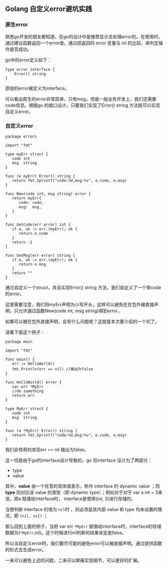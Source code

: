 ## Golang 自定义error避坑实践

### 原生error

​        熟悉go开发的朋友都知道，在go的设计中是推荐显示去处理error的。在使用时，通过建议函数返回一个error值，通过把返回的 error 变量与 nil 的比较，来判定操作是否成功。

go中的error定义如下：

```golang
type error interface {
	Error() string
}
```

原始的error被定义为interface。

可以看出原生的error非常简单，只有msg，但是一般业务开发上，我们还需要code信息。根据go 的接口设计，只要我们实现了Error() string 方法就可以实现自定义error。

### 自定义error

```golang
package errors

import "fmt"

type myErr struct {
   code int
   msg  string
}

func (e myErr) Error() string {
   return fmt.Sprintf("code:%d,msg:%v", e.code, e.msg)
}

func New(code int, msg string) error {
   return myErr{
      code: code,
      msg:  msg,
   }
}

func GetCode(err error) int {
   if e, ok := err.(myErr); ok {
      return e.code
   }
   return -1
}

func GetMsg(err error) string {
   if e, ok := err.(myErr); ok {
      return e.msg
   }
   return ""
}
```

通过自定义一个struct，并且实现Error() string 方法，我们自定义了一个带code的error。

这里需要注意，我们将myErr声明为小写开头，这样可以避免在在包外被直接声明，只允许通过函数New(code int, msg string)得到error。

如果可以被在包外直接声明，会有什么问题呢？这就是本次要介绍的一个坑了。

请看下面这个例子：

```golang
package main

import "fmt"

func main() {
   err := HelloWorld()
   fmt.Println(err == nil) //输出为false
}

func HelloWorld() error {
   var err *MyErr
   //do something
   return err
}

type MyErr struct {
   code int
   msg  string
}

func (e *MyErr) Error() string {
   return fmt.Sprintf("code:%d,msg:%v", e.code, e.msg)
}
```

我们会惊奇的发现err == nil 输出为false。

这一切是由于go的interface设计导致的，go 将interface 设计为了两部分：

- type
- value

其中，**value** 由一个任意的具体值表示，称作 interface 的 dynamic value ；而 **type** 则对应该 value 的类型（即 dynamic type）；例如对于对于 var a int = 3来说，把a 赋值给interface时， interface是使用(int, 3)进行存储的。

当想判断 interface 的值为 `nil`时 ，则必须是其内部 value 和 type 均未设置的情况，即 `(nil, nil)` ；

那么回到上面的例子，当把 var err `*MyErr` 赋值给interface时，interface的存储数据为(`*MyErr`,nil)。这个时候进行nil判断的结果肯定是false。

所以当自定义error时，我们要尽可能的避免error可以被直接声明。通过提供函数的形式去生成error。

一来可以避免上述的问题，二来可以屏蔽实现细节，可以更好的扩展。

